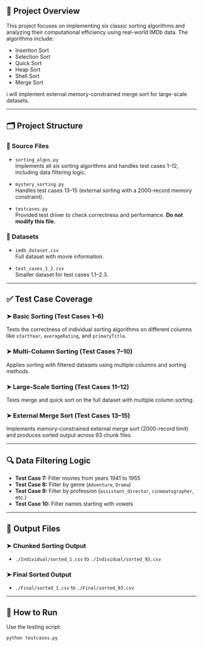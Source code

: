 

## 📌 Project Overview

This project focuses on implementing six classic sorting algorithms and analyzing their computational efficiency using real-world IMDb data. The algorithms include:

- Insertion Sort  
- Selection Sort  
- Quick Sort  
- Heap Sort  
- Shell Sort  
- Merge Sort  

i will implement external memory-constrained merge sort for large-scale datasets.

---

## 🗂️ Project Structure

### 🔧 Source Files

- `sorting_algos.py`  
  Implements all six sorting algorithms and handles test cases 1–12, including data filtering logic.

- `mystery_sorting.py`  
  Handles test cases 13–15 (external sorting with a 2000-record memory constraint).

- `testcases.py`  
  Provided test driver to check correctness and performance. **Do not modify this file.**

### 📁 Datasets

- `imdb_dataset.csv`  
  Full dataset with movie information.

- `test_cases_1_2.csv`  
  Smaller dataset for test cases 1.1–2.3.

---

## ✅ Test Case Coverage

### ➤ Basic Sorting (Test Cases 1–6)
Tests the correctness of individual sorting algorithms on different columns like `startYear`, `averageRating`, and `primaryTitle`.

### ➤ Multi-Column Sorting (Test Cases 7–10)
Applies sorting with filtered datasets using multiple columns and sorting methods.

### ➤ Large-Scale Sorting (Test Cases 11–12)
Tests merge and quick sort on the full dataset with multiple column sorting.

### ➤ External Merge Sort (Test Cases 13–15)
Implements memory-constrained external merge sort (2000-record limit) and produces sorted output across 93 chunk files.

---

## 🔍 Data Filtering Logic

- **Test Case 7:** Filter movies from years 1941 to 1955
- **Test Case 8:** Filter by genre (`Adventure`, `Drama`)
- **Test Case 9:** Filter by profession (`assistant_director`, `cinematographer`, etc.)
- **Test Case 10:** Filter names starting with vowels

---

## 📁 Output Files

### ➤ Chunked Sorting Output

- `./Individual/sorted_1.csv` to `./Individual/sorted_93.csv`

### ➤ Final Sorted Output

- `./Final/sorted_1.csv` to `./Final/sorted_93.csv`

---

## 🚀 How to Run

Use the testing script:

```bash
python testcases.py
